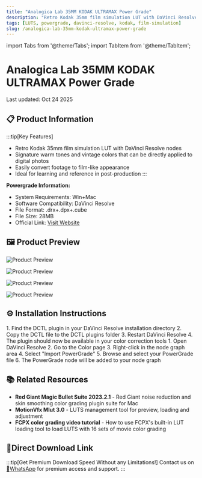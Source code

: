 ```yaml
---
title: "Analogica Lab 35MM KODAK ULTRAMAX Power Grade"
description: "Retro Kodak 35mm film simulation LUT with DaVinci Resolve color grading nodes, featuring signature warm tones and vintage colors"
tags: [LUTS, powergrade, davinci-resolve, kodak, film-simulation]
slug: /analogica-lab-35mm-kodak-ultramax-power-grade
---
```


import Tabs from '@theme/Tabs';
import TabItem from '@theme/TabItem';

# Analogica Lab 35MM KODAK ULTRAMAX Power Grade

Last updated: Oct 24 2025


## 📋 Product Information

:::tip[Key Features]
- Retro Kodak 35mm film simulation LUT with DaVinci Resolve nodes
- Signature warm tones and vintage colors that can be directly applied to digital photos
- Easily convert footage to film-like appearance
- Ideal for learning and reference in post-production
:::

**Powergrade Information:**
- System Requirements: Win+Mac
- Software Compatibility: DaVinci Resolve
- File Format: .drx+.dpx+.cube
- File Size: 28MB
- Official Link: [Visit Website](https://www.analogicalab.store/listing/1726396273/35mm-kodak-ultramax-power-grade-for)

## 🖼️ Product Preview

![Product Preview](https://www.vfx123.com/wp-content/uploads/2025/07/1753667008-a70fb05f3d356c3.jpg)

![Product Preview](https://www.vfx123.com/wp-content/uploads/2025/07/1753667028-b01ac0a13ec5a1d.jpg)

![Product Preview](https://www.vfx123.com/wp-content/uploads/2025/07/1753667035-cebb3b0c0d3fb23.jpg)

![Product Preview](https://www.vfx123.com/wp-content/uploads/2025/07/1753667041-a89abb175c33251.jpg)

## ⚙️ Installation Instructions

<Tabs>
<TabItem value="davinci" label="DaVinci Resolve DCTL">
  1. Find the DCTL plugin in your DaVinci Resolve installation directory
 2. Copy the DCTL file to the DCTL plugins folder
  3. Restart DaVinci Resolve
  4. The plugin should now be available in your color correction tools
</TabItem>
<TabItem value="powergrade" label="DaVinci Resolve PowerGrade">
  1. Open DaVinci Resolve
  2. Go to the Color page
  3. Right-click in the node graph area
  4. Select "Import PowerGrade"
  5. Browse and select your PowerGrade file
  6. The PowerGrade node will be added to your node graph
</TabItem>
</Tabs>

## 📚 Related Resources

- **Red Giant Magic Bullet Suite 2023.2.1** - Red Giant noise reduction and skin smoothing color grading plugin suite for Mac
- **MotionVfx Mlut 3.0** - LUTS management tool for preview, loading and adjustment
- **FCPX color grading video tutorial** - How to use FCPX's built-in LUT loading tool to load LUTS with 16 sets of movie color grading

## 🚀Direct Download Link

:::tip[Get Premium Download Speed Without any Limitations!]
Contact us on [💬WhatsApp](https://wa.me/+8613237610083) for premium  access and support.
:::
